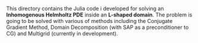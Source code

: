 This directory contains the Julia code i developed for solving an **Inhomogenous Helmholtz PDE** inside an **L-shaped domain**. 
The problem is going to be solved with various of methods including the Conjugate Gradient Method, Domain Decomposition (with SAP as a preconditioner to CG) and Multigrid (currently in development).
